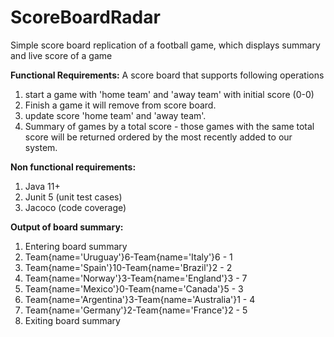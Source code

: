 # ScoreBoardRadar
Simple score board replication of a football game, which displays summary and live score of a game

**Functional Requirements:**
A score board that supports following operations
1. start a game with 'home team' and 'away team' with initial score (0-0)
2. Finish a game it will remove from score board.
3. update score 'home team' and 'away team'.
4. Summary of games by a total score - those games with the same total score will be returned ordered by the most recently added to our system.

**Non functional requirements:**
1. Java 11+
2. Junit 5 (unit test cases)
3. Jacoco (code coverage)


**Output of board summary:**

1. Entering board summary
2. Team{name='Uruguay'}6-Team{name='Italy'}6 - 1
3. Team{name='Spain'}10-Team{name='Brazil'}2 - 2
4. Team{name='Norway'}3-Team{name='England'}3 - 7
5. Team{name='Mexico'}0-Team{name='Canada'}5 - 3
6. Team{name='Argentina'}3-Team{name='Australia'}1 - 4
7. Team{name='Germany'}2-Team{name='France'}2 - 5
8. Exiting board summary
